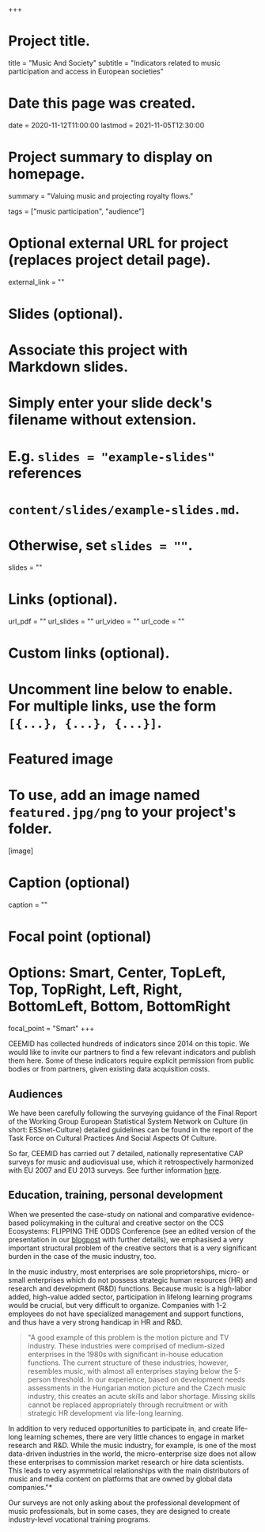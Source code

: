 +++
# Project title.
title = "Music And Society"
subtitle = "Indicators related to music participation and access in European societies"

# Date this page was created.
date = 2020-11-12T11:00:00
lastmod = 2021-11-05T12:30:00

# Project summary to display on homepage.
summary = "Valuing music and projecting royalty flows."

tags = ["music participation", "audience"]

# Optional external URL for project (replaces project detail page).
external_link = ""

# Slides (optional).
#   Associate this project with Markdown slides.
#   Simply enter your slide deck's filename without extension.
#   E.g. `slides = "example-slides"` references 
#   `content/slides/example-slides.md`.
#   Otherwise, set `slides = ""`.
slides = ""

# Links (optional).
url_pdf = ""
url_slides = ""
url_video = ""
url_code = ""

# Custom links (optional).
#   Uncomment line below to enable. For multiple links, use the form `[{...}, {...}, {...}]`.

# Featured image
# To use, add an image named `featured.jpg/png` to your project's folder. 
[image]
  # Caption (optional)
  caption = ""
  
  # Focal point (optional)
  # Options: Smart, Center, TopLeft, Top, TopRight, Left, Right, BottomLeft, Bottom, BottomRight
  focal_point = "Smart"
+++

CEEMID has collected hundreds of indicators since 2014 on this topic. We would like to invite our partners to find a few relevant indicators and publish them here. Some of these indicators require explicit permission from public bodies or from partners, given existing data acquisition costs.

## Audiences

We have been carefully following the surveying guidance of the Final Report of the Working Group European Statistical System Network on Culture (in short: ESSnet-Culture) detailed guidelines can be found in the report of the Task Force on Cultural Practices And Social Aspects Of Culture.

So far, CEEMID has carried out 7 detailed, nationally representative CAP surveys for music and audiovisual use, which it retrospectively harmonized with EU 2007 and EU 2013 surveys. See further information [here](https://data.music.dataobservatory.eu/music-society.html#audiences).


## Education, training, personal development

When we presented the case-study on national and comparative evidence-based policymaking in the cultural and creative sector on the CCS Ecosystems: FLIPPING THE ODDS Conference (see an edited version of the presentation in our [blogpost](https://music.dataobservatory.eu/post/2020-01-30-ceereport/) with further details), we emphasised a very important structural problem of the creative sectors that is a very significant burden in the case of the music industry, too.

In the music industry, most enterprises are sole proprietorships, micro- or small enterprises which do not possess strategic human resources (HR) and research and development (R&D) functions. Because music is a high-labor added, high-value added sector, participation in lifelong learning programs would be crucial, but very difficult to organize. Companies with 1-2 employees do not have specialized management and support functions, and thus have a very strong handicap in HR and R&D.

> "A good example of this problem is the motion picture and TV industry. These industries were comprised of medium-sized enterprises in the 1980s with significant in-house education functions. The current structure of these industries, however, resembles music, with almost all enterprises staying below the 5-person threshold. In our experience, based on development needs assessments in the Hungarian motion picture and the Czech music industry, this creates an acute skills and labor shortage. Missing skills cannot be replaced appropriately through recruitment or with strategic HR development via life-long learning.

In addition to very reduced opportunities to participate in, and create life-long learning schemes, there are very little chances to engage in market research and R&D. While the music industry, for example, is one of the most data-driven industries in the world, the micro-enterprise size does not allow these enterprises to commission market research or hire data scientists. This leads to very asymmetrical relationships with the main distributors of music and media content on platforms that are owned by global data companies."*

Our surveys are not only asking about the professional development of music professionals, but in some cases, they are designed to create industry-level vocational training programs. 

